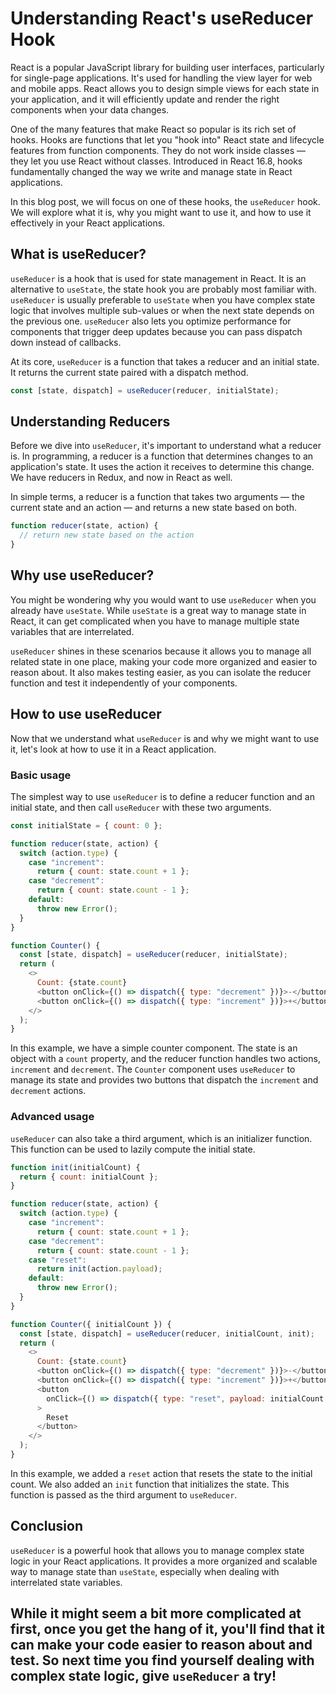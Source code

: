 # Understanding React's useReducer Hook

React is a popular JavaScript library for building user interfaces, particularly for single-page applications. It's used for handling the view layer for web and mobile apps. React allows you to design simple views for each state in your application, and it will efficiently update and render the right components when your data changes.

One of the many features that make React so popular is its rich set of hooks. Hooks are functions that let you "hook into" React state and lifecycle features from function components. They do not work inside classes — they let you use React without classes. Introduced in React 16.8, hooks fundamentally changed the way we write and manage state in React applications.

In this blog post, we will focus on one of these hooks, the `useReducer` hook. We will explore what it is, why you might want to use it, and how to use it effectively in your React applications.

## What is useReducer?

`useReducer` is a hook that is used for state management in React. It is an alternative to `useState`, the state hook you are probably most familiar with. `useReducer` is usually preferable to `useState` when you have complex state logic that involves multiple sub-values or when the next state depends on the previous one. `useReducer` also lets you optimize performance for components that trigger deep updates because you can pass dispatch down instead of callbacks.

At its core, `useReducer` is a function that takes a reducer and an initial state. It returns the current state paired with a dispatch method.

```javascript
const [state, dispatch] = useReducer(reducer, initialState);
```

## Understanding Reducers

Before we dive into `useReducer`, it's important to understand what a reducer is. In programming, a reducer is a function that determines changes to an application's state. It uses the action it receives to determine this change. We have reducers in Redux, and now in React as well.

In simple terms, a reducer is a function that takes two arguments — the current state and an action — and returns a new state based on both.

```javascript
function reducer(state, action) {
  // return new state based on the action
}
```

## Why use useReducer?

You might be wondering why you would want to use `useReducer` when you already have `useState`. While `useState` is a great way to manage state in React, it can get complicated when you have to manage multiple state variables that are interrelated.

`useReducer` shines in these scenarios because it allows you to manage all related state in one place, making your code more organized and easier to reason about. It also makes testing easier, as you can isolate the reducer function and test it independently of your components.

## How to use useReducer

Now that we understand what `useReducer` is and why we might want to use it, let's look at how to use it in a React application.

### Basic usage

The simplest way to use `useReducer` is to define a reducer function and an initial state, and then call `useReducer` with these two arguments.

```javascript
const initialState = { count: 0 };

function reducer(state, action) {
  switch (action.type) {
    case "increment":
      return { count: state.count + 1 };
    case "decrement":
      return { count: state.count - 1 };
    default:
      throw new Error();
  }
}

function Counter() {
  const [state, dispatch] = useReducer(reducer, initialState);
  return (
    <>
      Count: {state.count}
      <button onClick={() => dispatch({ type: "decrement" })}>-</button>
      <button onClick={() => dispatch({ type: "increment" })}>+</button>
    </>
  );
}
```

In this example, we have a simple counter component. The state is an object with a `count` property, and the reducer function handles two actions, `increment` and `decrement`. The `Counter` component uses `useReducer` to manage its state and provides two buttons that dispatch the `increment` and `decrement` actions.

### Advanced usage

`useReducer` can also take a third argument, which is an initializer function. This function can be used to lazily compute the initial state.

```javascript
function init(initialCount) {
  return { count: initialCount };
}

function reducer(state, action) {
  switch (action.type) {
    case "increment":
      return { count: state.count + 1 };
    case "decrement":
      return { count: state.count - 1 };
    case "reset":
      return init(action.payload);
    default:
      throw new Error();
  }
}

function Counter({ initialCount }) {
  const [state, dispatch] = useReducer(reducer, initialCount, init);
  return (
    <>
      Count: {state.count}
      <button onClick={() => dispatch({ type: "decrement" })}>-</button>
      <button onClick={() => dispatch({ type: "increment" })}>+</button>
      <button
        onClick={() => dispatch({ type: "reset", payload: initialCount })}
      >
        Reset
      </button>
    </>
  );
}
```

In this example, we added a `reset` action that resets the state to the initial count. We also added an `init` function that initializes the state. This function is passed as the third argument to `useReducer`.

## Conclusion

`useReducer` is a powerful hook that allows you to manage complex state logic in your React applications. It provides a more organized and scalable way to manage state than `useState`, especially when dealing with interrelated state variables.

## While it might seem a bit more complicated at first, once you get the hang of it, you'll find that it can make your code easier to reason about and test. So next time you find yourself dealing with complex state logic, give `useReducer` a try!

